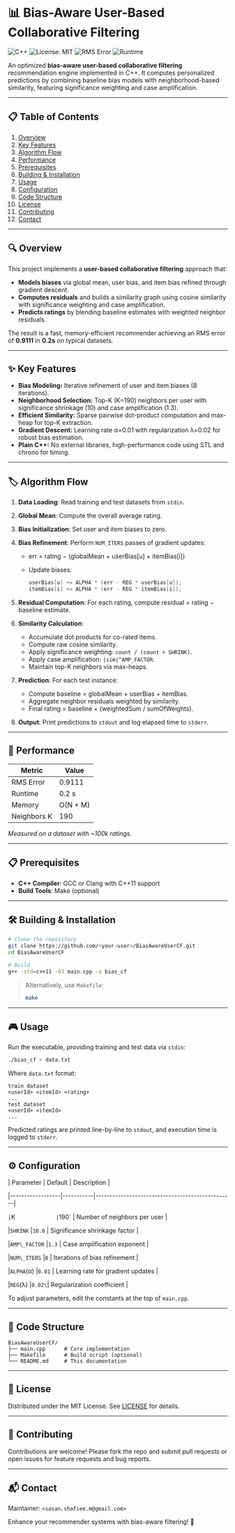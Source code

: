 # 📊 Bias-Aware User-Based Collaborative Filtering

![C++](https://img.shields.io/badge/language-C%2B%2B-blue.svg) ![License: MIT](https://img.shields.io/badge/license-MIT-green.svg) ![RMS Error](https://img.shields.io/badge/RMS_0.9111-red.svg) ![Runtime](https://img.shields.io/badge/Time_0.2s-orange.svg)

An optimized **bias-aware user-based collaborative filtering** recommendation engine implemented in C++. It computes personalized predictions by combining baseline bias models with neighborhood-based similarity, featuring significance weighting and case amplification.

---

## 📋 Table of Contents

1. [Overview](#-overview)
2. [Key Features](#-key-features)
3. [Algorithm Flow](#-algorithm-flow)
4. [Performance](#-performance)
5. [Prerequisites](#-prerequisites)
6. [Building & Installation](#-building--installation)
7. [Usage](#-usage)
8. [Configuration](#-configuration)
9. [Code Structure](#-code-structure)
10. [License](#-license)
11. [Contributing](#-contributing)
12. [Contact](#-contact)

---

## 🔍 Overview

This project implements a **user-based collaborative filtering** approach that:

* **Models biases** via global mean, user bias, and item bias refined through gradient descent.
* **Computes residuals** and builds a similarity graph using cosine similarity with significance weighting and case amplification.
* **Predicts ratings** by blending baseline estimates with weighted neighbor residuals.

The result is a fast, memory-efficient recommender achieving an RMS error of **0.9111** in **0.2s** on typical datasets.

---

## ✨ Key Features

* **Bias Modeling:** Iterative refinement of user and item biases (8 iterations).
* **Neighborhood Selection:** Top-K (K=190) neighbors per user with significance shrinkage (10) and case amplification (1.3).
* **Efficient Similarity:** Sparse pairwise dot-product computation and max-heap for top-K extraction.
* **Gradient Descent:** Learning rate α=0.01 with regularization λ=0.02 for robust bias estimation.
* **Plain C++:** No external libraries, high-performance code using STL and chrono for timing.

---

## 🏷️ Algorithm Flow

1. **Data Loading**: Read training and test datasets from `stdin`.
2. **Global Mean**: Compute the overall average rating.
3. **Bias Initialization**: Set user and item biases to zero.
4. **Bias Refinement**: Perform `NUM_ITERS` passes of gradient updates:

    * err = rating − (globalMean + userBias\[u] + itemBias\[i])
    * Update biases:

      ```cpp
      userBias[u] += ALPHA * (err - REG * userBias[u]);
      itemBias[i] += ALPHA * (err - REG * itemBias[i]);
      ```
5. **Residual Computation**: For each rating, compute residual = rating − baseline estimate.
6. **Similarity Calculation**:

    * Accumulate dot products for co-rated items.
    * Compute raw cosine similarity.
    * Apply significance weighting: `count / (count + SHRINK)`.
    * Apply case amplification: `|sim|^AMP_FACTOR`.
    * Maintain top-K neighbors via max-heaps.
7. **Prediction**: For each test instance:

    * Compute baseline = globalMean + userBias + itemBias.
    * Aggregate neighbor residuals weighted by similarity.
    * Final rating = baseline + (weightedSum / sumOfWeights).
8. **Output**: Print predictions to `stdout` and log elapsed time to `stderr`.

---

## 🚀 Performance

| Metric      | Value    |
| ----------- | -------- |
| RMS Error   | 0.9111   |
| Runtime     | 0.2 s    |
| Memory      | O(N + M) |
| Neighbors K | 190      |

*Measured on a dataset with \~100k ratings.*

---

## 📋 Prerequisites

* **C++ Compiler**: GCC or Clang with C++11 support
* **Build Tools**: Make (optional)

---

## 🛠️ Building & Installation

```bash
# Clone the repository
git clone https://github.com/<your-user>/BiasAwareUserCF.git
cd BiasAwareUserCF

# Build
g++ -std=c++11 -O3 main.cpp -o bias_cf
```

> Alternatively, use `Makefile`:
>
> ```bash
> make
> ```

---

## 🎮 Usage

Run the executable, providing training and test data via `stdin`:

```bash
./bias_cf < data.txt
```

Where `data.txt` format:

```
train dataset
<userId> <itemId> <rating>
...
test dataset
<userId> <itemId>
...
```

Predicted ratings are printed line-by-line to `stdout`, and execution time is logged to `stderr`.

---

## ⚙️ Configuration

\| Parameter        | Default   | Description |

\|------------------|-----------|-------------------------------------------------|

`|`K`             |`190`    | Number of neighbors per user    |

|`SHRINK`        |`10.0`   | Significance shrinkage factor                   |

|`AMP\_FACTOR`    |`1.3`    | Case amplification exponent                     |

|`NUM\_ITERS`     |`8`      | Iterations of bias refinement                   |

|`ALPHA`(α)      |`0.01`   | Learning rate for gradient updates              |

|`REG`(λ)        |`0.02\`| Regularization coefficient                      |

To adjust parameters, edit the constants at the top of `main.cpp`.

---

## 📂 Code Structure

```
BiasAwareUserCF/
├── main.cpp      # Core implementation
├── Makefile      # Build script (optional)
└── README.md     # This documentation
```

---

## 📄 License

Distributed under the MIT License. See [LICENSE](LICENSE) for details.

---

## 🤝 Contributing

Contributions are welcome! Please fork the repo and submit pull requests or open issues for feature requests and bug reports.

---

## 📬 Contact

Maintainer: `<sasan.shafiee.m@gmail.com>`

Enhance your recommender systems with bias-aware filtering! 🚀
